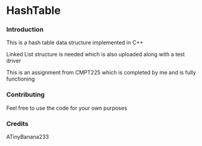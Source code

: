 # HashTable

### Introduction
This is a hash table data structure implemented in C++

Linked List structure is needed which is also uploaded along with a test driver

This is an assignment from CMPT225 which is completed by me and is fully functioning

### Contributing

Feel free to use the code for your own purposes

### Credits
ATinyBanana233
